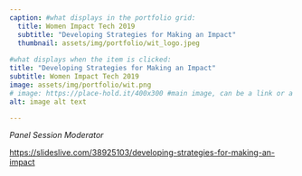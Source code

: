 ```yaml
---
caption: #what displays in the portfolio grid:
  title: Women Impact Tech 2019
  subtitle: "Developing Strategies for Making an Impact"
  thumbnail: assets/img/portfolio/wit_logo.jpeg
  
#what displays when the item is clicked:
title: "Developing Strategies for Making an Impact"
subtitle: Women Impact Tech 2019
image: assets/img/portfolio/wit.png
# image: https://place-hold.it/400x300 #main image, can be a link or a file in assets/img/portfolio
alt: image alt text

---
```

_Panel Session Moderator_

https://slideslive.com/38925103/developing-strategies-for-making-an-impact